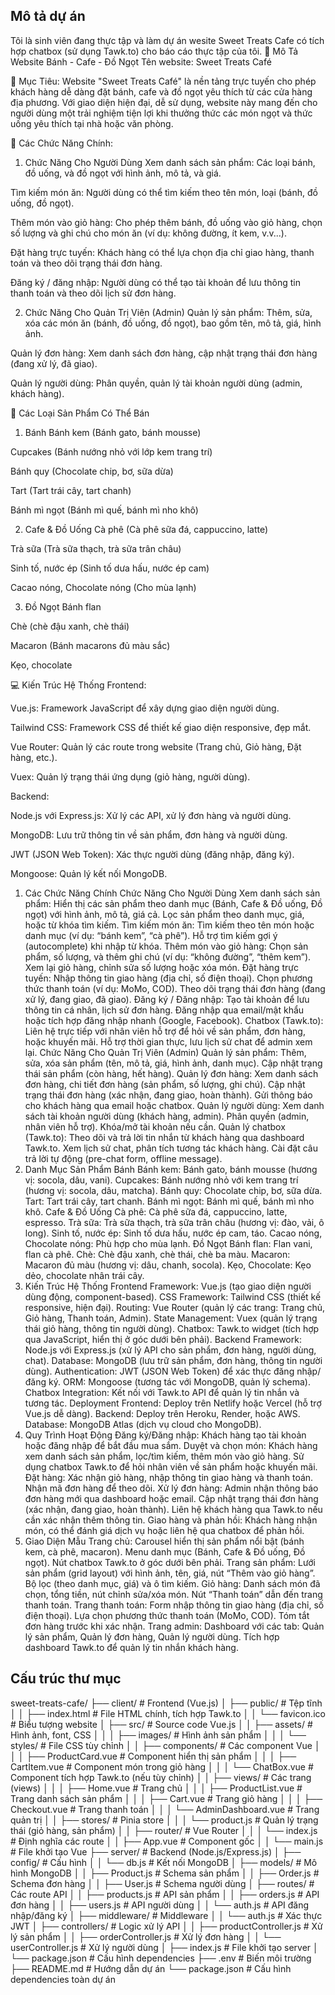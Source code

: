 ## Mô tả dự án
Tôi là sinh viên đang thực tập và làm dự án wesite Sweet Treats Cafe có tích hợp chatbox (sử dụng Tawk.to) cho báo cáo thực tập của tôi.
🧁 Mô Tả Website Bánh - Cafe - Đồ Ngọt
Tên website: Sweet Treats Café 

🎯 Mục Tiêu:
Website "Sweet Treats Café" là nền tảng trực tuyến cho phép khách hàng dễ dàng đặt bánh, cafe và đồ ngọt yêu thích từ các cửa hàng địa phương. Với giao diện hiện đại, dễ sử dụng, website này mang đến cho người dùng một trải nghiệm tiện lợi khi thưởng thức các món ngọt và thức uống yêu thích tại nhà hoặc văn phòng.

🧩 Các Chức Năng Chính:

1. Chức Năng Cho Người Dùng
   Xem danh sách sản phẩm: Các loại bánh, đồ uống, và đồ ngọt với hình ảnh, mô tả, và giá.

Tìm kiếm món ăn: Người dùng có thể tìm kiếm theo tên món, loại (bánh, đồ uống, đồ ngọt).

Thêm món vào giỏ hàng: Cho phép thêm bánh, đồ uống vào giỏ hàng, chọn số lượng và ghi chú cho món ăn (ví dụ: không đường, ít kem, v.v...).

Đặt hàng trực tuyến: Khách hàng có thể lựa chọn địa chỉ giao hàng, thanh toán và theo dõi trạng thái đơn hàng.

Đăng ký / đăng nhập: Người dùng có thể tạo tài khoản để lưu thông tin thanh toán và theo dõi lịch sử đơn hàng.

2. Chức Năng Cho Quản Trị Viên (Admin)
   Quản lý sản phẩm: Thêm, sửa, xóa các món ăn (bánh, đồ uống, đồ ngọt), bao gồm tên, mô tả, giá, hình ảnh.

Quản lý đơn hàng: Xem danh sách đơn hàng, cập nhật trạng thái đơn hàng (đang xử lý, đã giao).

Quản lý người dùng: Phân quyền, quản lý tài khoản người dùng (admin, khách hàng).

🍩 Các Loại Sản Phẩm Có Thể Bán

1. Bánh
   Bánh kem (Bánh gato, bánh mousse)

Cupcakes (Bánh nướng nhỏ với lớp kem trang trí)

Bánh quy (Chocolate chip, bơ, sữa dừa)

Tart (Tart trái cây, tart chanh)

Bánh mì ngọt (Bánh mì quế, bánh mì nho khô)

2. Cafe & Đồ Uống
   Cà phê (Cà phê sữa đá, cappuccino, latte)

Trà sữa (Trà sữa thạch, trà sữa trân châu)

Sinh tố, nước ép (Sinh tố dưa hấu, nước ép cam)

Cacao nóng, Chocolate nóng (Cho mùa lạnh)

3. Đồ Ngọt
   Bánh flan

Chè (chè đậu xanh, chè thái)

Macaron (Bánh macarons đủ màu sắc)

Kẹo, chocolate

💻 Kiến Trúc Hệ Thống
Frontend:

Vue.js: Framework JavaScript để xây dựng giao diện người dùng.

Tailwind CSS: Framework CSS để thiết kế giao diện responsive, đẹp mắt.

Vue Router: Quản lý các route trong website (Trang chủ, Giỏ hàng, Đặt hàng, etc.).

Vuex: Quản lý trạng thái ứng dụng (giỏ hàng, người dùng).

Backend:

Node.js với Express.js: Xử lý các API, xử lý đơn hàng và người dùng.

MongoDB: Lưu trữ thông tin về sản phẩm, đơn hàng và người dùng.

JWT (JSON Web Token): Xác thực người dùng (đăng nhập, đăng ký).

Mongoose: Quản lý kết nối MongoDB.

1. Các Chức Năng Chính
Chức Năng Cho Người Dùng
Xem danh sách sản phẩm:
Hiển thị các sản phẩm theo danh mục (Bánh, Cafe & Đồ uống, Đồ ngọt) với hình ảnh, mô tả, giá cả.
Lọc sản phẩm theo danh mục, giá, hoặc từ khóa tìm kiếm.
Tìm kiếm món ăn:
Tìm kiếm theo tên món hoặc danh mục (ví dụ: “bánh kem”, “cà phê”).
Hỗ trợ tìm kiếm gợi ý (autocomplete) khi nhập từ khóa.
Thêm món vào giỏ hàng:
Chọn sản phẩm, số lượng, và thêm ghi chú (ví dụ: “không đường”, “thêm kem”).
Xem lại giỏ hàng, chỉnh sửa số lượng hoặc xóa món.
Đặt hàng trực tuyến:
Nhập thông tin giao hàng (địa chỉ, số điện thoại).
Chọn phương thức thanh toán (ví dụ: MoMo, COD).
Theo dõi trạng thái đơn hàng (đang xử lý, đang giao, đã giao).
Đăng ký / Đăng nhập:
Tạo tài khoản để lưu thông tin cá nhân, lịch sử đơn hàng.
Đăng nhập qua email/mật khẩu hoặc tích hợp đăng nhập nhanh (Google, Facebook).
Chatbox (Tawk.to):
Liên hệ trực tiếp với nhân viên hỗ trợ để hỏi về sản phẩm, đơn hàng, hoặc khuyến mãi.
Hỗ trợ thời gian thực, lưu lịch sử chat để admin xem lại.
Chức Năng Cho Quản Trị Viên (Admin)
Quản lý sản phẩm:
Thêm, sửa, xóa sản phẩm (tên, mô tả, giá, hình ảnh, danh mục).
Cập nhật trạng thái sản phẩm (còn hàng, hết hàng).
Quản lý đơn hàng:
Xem danh sách đơn hàng, chi tiết đơn hàng (sản phẩm, số lượng, ghi chú).
Cập nhật trạng thái đơn hàng (xác nhận, đang giao, hoàn thành).
Gửi thông báo cho khách hàng qua email hoặc chatbox.
Quản lý người dùng:
Xem danh sách tài khoản người dùng (khách hàng, admin).
Phân quyền (admin, nhân viên hỗ trợ).
Khóa/mở tài khoản nếu cần.
Quản lý chatbox (Tawk.to):
Theo dõi và trả lời tin nhắn từ khách hàng qua dashboard Tawk.to.
Xem lịch sử chat, phân tích tương tác khách hàng.
Cài đặt câu trả lời tự động (pre-chat form, offline message).
2. Danh Mục Sản Phẩm
Bánh
Bánh kem: Bánh gato, bánh mousse (hương vị: socola, dâu, vani).
Cupcakes: Bánh nướng nhỏ với kem trang trí (hương vị: socola, dâu, matcha).
Bánh quy: Chocolate chip, bơ, sữa dừa.
Tart: Tart trái cây, tart chanh.
Bánh mì ngọt: Bánh mì quế, bánh mì nho khô.
Cafe & Đồ Uống
Cà phê: Cà phê sữa đá, cappuccino, latte, espresso.
Trà sữa: Trà sữa thạch, trà sữa trân châu (hương vị: đào, vải, ô long).
Sinh tố, nước ép: Sinh tố dưa hấu, nước ép cam, táo.
Cacao nóng, Chocolate nóng: Phù hợp cho mùa lạnh.
Đồ Ngọt
Bánh flan: Flan vani, flan cà phê.
Chè: Chè đậu xanh, chè thái, chè ba màu.
Macaron: Macaron đủ màu (hương vị: dâu, chanh, socola).
Kẹo, Chocolate: Kẹo dẻo, chocolate nhân trái cây.
3. Kiến Trúc Hệ Thống
Frontend
Framework: Vue.js (tạo giao diện người dùng động, component-based).
CSS Framework: Tailwind CSS (thiết kế responsive, hiện đại).
Routing: Vue Router (quản lý các trang: Trang chủ, Giỏ hàng, Thanh toán, Admin).
State Management: Vuex (quản lý trạng thái giỏ hàng, thông tin người dùng).
Chatbox: Tawk.to widget (tích hợp qua JavaScript, hiển thị ở góc dưới bên phải).
Backend
Framework: Node.js với Express.js (xử lý API cho sản phẩm, đơn hàng, người dùng, chat).
Database: MongoDB (lưu trữ sản phẩm, đơn hàng, thông tin người dùng).
Authentication: JWT (JSON Web Token) để xác thực đăng nhập/đăng ký.
ORM: Mongoose (tương tác với MongoDB, quản lý schema).
Chatbox Integration: Kết nối với Tawk.to API để quản lý tin nhắn và tương tác.
Deployment
Frontend: Deploy trên Netlify hoặc Vercel (hỗ trợ Vue.js dễ dàng).
Backend: Deploy trên Heroku, Render, hoặc AWS.
Database: MongoDB Atlas (dịch vụ cloud cho MongoDB).
4. Quy Trình Hoạt Động
Đăng ký/Đăng nhập:
Khách hàng tạo tài khoản hoặc đăng nhập để bắt đầu mua sắm.
Duyệt và chọn món:
Khách hàng xem danh sách sản phẩm, lọc/tìm kiếm, thêm món vào giỏ hàng.
Sử dụng chatbox Tawk.to để hỏi nhân viên về sản phẩm hoặc khuyến mãi.
Đặt hàng:
Xác nhận giỏ hàng, nhập thông tin giao hàng và thanh toán.
Nhận mã đơn hàng để theo dõi.
Xử lý đơn hàng:
Admin nhận thông báo đơn hàng mới qua dashboard hoặc email.
Cập nhật trạng thái đơn hàng (xác nhận, đang giao, hoàn thành).
Liên hệ khách hàng qua Tawk.to nếu cần xác nhận thêm thông tin.
Giao hàng và phản hồi:
Khách hàng nhận món, có thể đánh giá dịch vụ hoặc liên hệ qua chatbox để phản hồi.
5. Giao Diện Mẫu
Trang chủ:
Carousel hiển thị sản phẩm nổi bật (bánh kem, cà phê, macaron).
Menu danh mục (Bánh, Cafe & Đồ uống, Đồ ngọt).
Nút chatbox Tawk.to ở góc dưới bên phải.
Trang sản phẩm:
Lưới sản phẩm (grid layout) với hình ảnh, tên, giá, nút “Thêm vào giỏ hàng”.
Bộ lọc (theo danh mục, giá) và ô tìm kiếm.
Giỏ hàng:
Danh sách món đã chọn, tổng tiền, nút chỉnh sửa/xóa món.
Nút “Thanh toán” dẫn đến trang thanh toán.
Trang thanh toán:
Form nhập thông tin giao hàng (địa chỉ, số điện thoại).
Lựa chọn phương thức thanh toán (MoMo, COD).
Tóm tắt đơn hàng trước khi xác nhận.
Trang admin:
Dashboard với các tab: Quản lý sản phẩm, Quản lý đơn hàng, Quản lý người dùng.
Tích hợp dashboard Tawk.to để quản lý tin nhắn khách hàng.


## Cấu trúc thư mục
sweet-treats-cafe/
├── client/                           # Frontend (Vue.js)
│   ├── public/                       # Tệp tĩnh
│   │   ├── index.html                # File HTML chính, tích hợp Tawk.to
│   │   └── favicon.ico               # Biểu tượng website
│   ├── src/                          # Source code Vue.js
│   │   ├── assets/                   # Hình ảnh, font, CSS
│   │   │   ├── images/               # Hình ảnh sản phẩm
│   │   │   └── styles/               # File CSS tùy chỉnh
│   │   ├── components/               # Các component Vue
│   │   │   ├── ProductCard.vue       # Component hiển thị sản phẩm
│   │   │   ├── CartItem.vue          # Component món trong giỏ hàng
│   │   │   └── ChatBox.vue           # Component tích hợp Tawk.to (nếu tùy chỉnh)
│   │   ├── views/                    # Các trang (views)
│   │   │   ├── Home.vue              # Trang chủ
│   │   │   ├── ProductList.vue       # Trang danh sách sản phẩm
│   │   │   ├── Cart.vue              # Trang giỏ hàng
│   │   │   ├── Checkout.vue          # Trang thanh toán
│   │   │   └── AdminDashboard.vue    # Trang quản trị
│   │   ├── stores/                   # Pinia store
│   │   │   └── product.js            # Quản lý trạng thái (giỏ hàng, sản phẩm)
│   │   ├── router/                   # Vue Router
│   │   │   └── index.js              # Định nghĩa các route
│   │   ├── App.vue                   # Component gốc
│   │   └── main.js                   # File khởi tạo Vue
├── server/                           # Backend (Node.js/Express.js)
│   ├── config/                       # Cấu hình
│   │   └── db.js                     # Kết nối MongoDB
│   ├── models/                       # Mô hình MongoDB
│   │   ├── Product.js                # Schema sản phẩm
│   │   ├── Order.js                  # Schema đơn hàng
│   │   ├── User.js                   # Schema người dùng
│   ├── routes/                       # Các route API
│   │   ├── products.js               # API sản phẩm
│   │   ├── orders.js                 # API đơn hàng
│   │   ├── users.js                  # API người dùng
│   │   └── auth.js                   # API đăng nhập/đăng ký
│   ├── middleware/                   # Middleware
│   │   └── auth.js                   # Xác thực JWT
│   ├── controllers/                  # Logic xử lý API
│   │   ├── productController.js      # Xử lý sản phẩm
│   │   ├── orderController.js        # Xử lý đơn hàng
│   │   └── userController.js         # Xử lý người dùng
│   ├── index.js                      # File khởi tạo server
│   └── package.json                  # Cấu hình dependencies
├── .env                              # Biến môi trường
├── README.md                         # Hướng dẫn dự án
└── package.json                      # Cấu hình dependencies toàn dự án